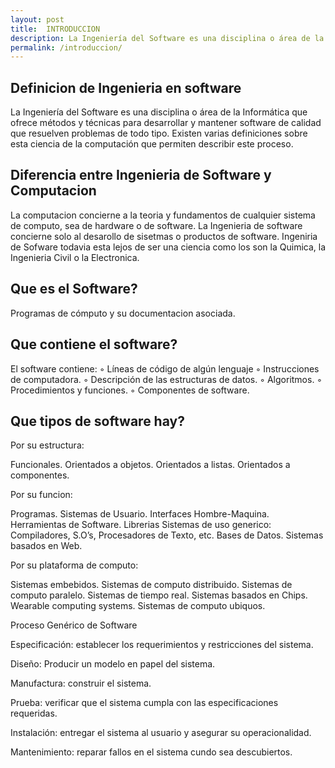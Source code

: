 ```yaml
---
layout: post
title:  INTRODUCCION
description: La Ingeniería del Software es una disciplina o área de la Informática que ofrece métodos y técnicas para desarrollar y mantener software de calidad que resuelven problemas de todo tipo. Existen varias definiciones sobre esta ciencia de la computación que permiten describir este proceso.
permalink: /introduccion/
---
```


## Definicion de Ingenieria en software


La Ingeniería del Software es una disciplina o área de la Informática que ofrece métodos y técnicas para desarrollar y mantener software de calidad que resuelven problemas de todo tipo. Existen varias definiciones sobre esta ciencia de la computación que permiten describir este proceso.


## Diferencia  entre Ingenieria de Software y Computacion 

 La computacion concierne a la teoria y fundamentos de cualquier sistema de computo, sea de hardware o de software.
 La Ingenieria de software concierne solo al desarollo de sisetmas o productos de software. 
 Ingeniria de Sofware todavia esta lejos de ser una ciencia como los son la Quimica, la Ingenieria Civil o la Electronica.


## Que es el Software? 

Programas de cómputo y su documentacion asociada.

## Que contiene el software?

El software contiene: 
◦ Líneas de código de algún lenguaje
◦ Instrucciones de computadora. 
◦ Descripción de las estructuras de datos. 
◦ Algoritmos. 
◦ Procedimientos y funciones. 
◦ Componentes de software.


## Que tipos de software hay?

Por su estructura: 

 Funcionales.
 Orientados a objetos.
 Orientados a listas.
 Orientados a componentes. 

Por su funcion: 

 Programas.
 Sistemas de Usuario. 
 Interfaces Hombre-Maquina. 
 Herramientas de Software. 
 Librerias 
 Sistemas de uso generico: Compiladores, S.O’s, Procesadores de Texto, etc.
 Bases de Datos. 
 Sistemas basados en Web.

 Por su plataforma de computo: 
 
  Sistemas embebidos. 
  Sistemas de computo distribuido. 
  Sistemas de computo paralelo. 
  Sistemas de tiempo real. 
  Sistemas basados en Chips. 
  Wearable computing systems.
  Sistemas de computo ubiquos. 

Proceso Genérico de Software

 Especificación: establecer los requerimientos y restricciones del sistema. 
 
 Diseño: Producir un modelo en papel del sistema.
 
 Manufactura: construir el sistema.
 
 Prueba: verificar que el sistema cumpla con las especificaciones requeridas.
 
 Instalación: entregar el sistema al usuario y asegurar su operacionalidad.
 
 Mantenimiento: reparar fallos en el sistema cundo sea descubiertos.
 
